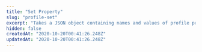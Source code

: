 ```yaml
---
title: "Set Property"
slug: "profile-set"
excerpt: "Takes a JSON object containing names and values of profile properties. If the profile does not exist, it creates it with these properties. If it does exist, it sets the properties to these values, overwriting existing values."
hidden: false
createdAt: "2020-10-20T00:41:26.248Z"
updatedAt: "2020-10-20T00:41:26.248Z"
---
```

